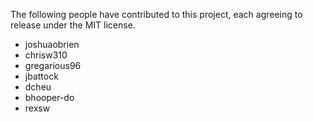 The following people have contributed to this project, each agreeing to release under the MIT license.

* joshuaobrien
* chrisw310
* gregarious96
* jbattock
* dcheu
* bhooper-do
* rexsw
 
